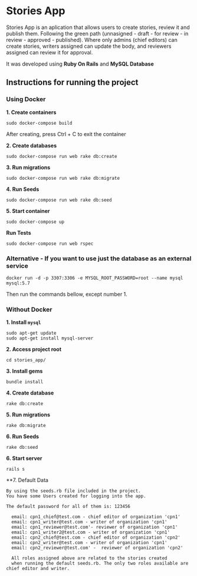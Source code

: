 # Stories App

Stories App is an aplication that allows users to create stories, review it and publish them. Following the green path (unnasigned - draft - for review - in review - approved - published).
Where only admins (chief editors) can create stories, writers assigned can update the body, and reviewers assigned can review it for approval.

It was developed using **Ruby On Rails** and **MySQL Database**


## Instructions for running the project

### Using Docker

**1. Create containers**
```
sudo docker-compose build
```
After creating, press Ctrl + C to exit the container

**2. Create databases**
```
sudo docker-compose run web rake db:create
```

**3. Run migrations**
```
sudo docker-compose run web rake db:migrate
```

**4. Run Seeds**

```
sudo docker-compose run web rake db:seed
```

**5. Start container**
```
sudo docker-compose up
```

**Run Tests**

```
sudo docker-compose run web rspec

```
### Alternative - If you want to use just the database as an external service
```
docker run -d -p 3307:3306 -e MYSQL_ROOT_PASSWORD=root --name mysql mysql:5.7

```
Then run the commands bellow, except number 1.

### Without Docker

**1. Install `mysql`**

```
sudo apt-get update
sudo apt-get install mysql-server
```
**2. Access project root**
```
cd stories_app/
```

**3. Install gems**

```
bundle install
```

**4. Create database**

```
rake db:create
```

**5. Run migrations**

```
rake db:migrate
```
**6. Run Seeds**

```
rake db:seed
```

**6. Start server**

```
rails s 

```

**7. Default Data

```
By using the seeds.rb file included in the project. 
You have some Users created for logging into the app.

The default password for all of them is: 123456

  email: cpn1_chief@test.com - chief editor of organization 'cpn1'
  email: cpn1_writer@test.com - writer of organization 'cpn1' 
  email: cpn1_reviewer@test.com'- reviewer of organization 'cpn1'
  email: cpn1_writer2@test.com - writer of organization 'cpn1'
  email: cpn2_chief@test.com - chief editor of organization 'cpn2'
  email: cpn2_writer@test.com - writer of organization 'cpn1'
  email: cpn2_reviewer@test.com' -  reviewer of organization 'cpn2'
  
  All roles assigned above are related to the stories created 
  when running the default seeds.rb. The only two roles available are chief editor and writer.
  
```
